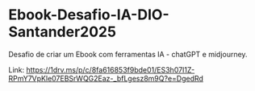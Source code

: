 # Ebook-Desafio-IA-DIO-Santander2025
Desafio de criar um Ebook com ferramentas IA - chatGPT e midjourney.   

Link:
https://1drv.ms/p/c/8fa616853f9bde01/ES3h07I1Z-RPmY7VpKle07EBSrWQG2Eaz-_bfLgesz8m9Q?e=DgedRd
